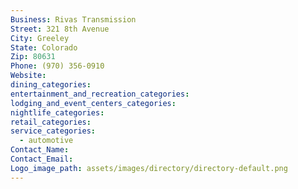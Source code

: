 ```yaml
---
Business: Rivas Transmission
Street: 321 8th Avenue
City: Greeley
State: Colorado
Zip: 80631
Phone: (970) 356-0910
Website:
dining_categories:
entertainment_and_recreation_categories:
lodging_and_event_centers_categories:
nightlife_categories:
retail_categories:
service_categories:
  - automotive
Contact_Name:
Contact_Email:
Logo_image_path: assets/images/directory/directory-default.png
---
```



